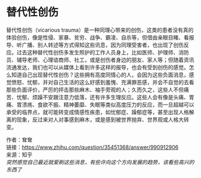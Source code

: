 # 替代性创伤
替代性创伤（vicarious trauma）是一种同理心带来的创伤，这类的患者没有真的体验创伤，像是性侵、家暴、贫穷、战争、霸凌、自杀等，但借由亲眼目睹、看报导、听广播、别人转述等方式得知这些讯息，因为同理受害者，也出现了创伤反应。过去这种替代性创伤多发生照护的工作人员身上，比如医师、护理师、消防员、辅导老师、心理谘商师、社工，或是创伤者身边的朋友、家人等；但随着资讯流通发达，我们也可以从媒体上看到许多这样的报导，也会有受到创伤的感觉。怎么知道自己出现替代性创伤？这些拥有高度同情心的人，会因为这些负面消息，感觉愤怒、忧郁，并对自己生活的这么好感到羞愧、充满罪恶感，并会不自觉的去看那些负面评价，严厉的抨击那些麻木、袖手旁观的人；久而久之，这些人不但痛苦、忧郁、烦躁不安跟注意力低落，还有许多生理反应。这些人会有像是头痛、胃痛、胃溃疡、食欲不振、精神萎靡、失眠等类似高度压力的反应，而一旦超越可以承受的临界点，就可能转变成情感性疾患，如忧郁症、躁郁症等，甚至出现人格解离的现象，反过来对人对事感到麻木，或是感到被世界抛弃、世界观或人格大转变。

作者：耷耷    
链接：https://www.zhihu.com/question/35451368/answer/990912906    
来源：知乎    
*突然感觉自己最近就爱刷这些消息，有些许向这个方向发展的趋势，该看些高兴的东西了*
